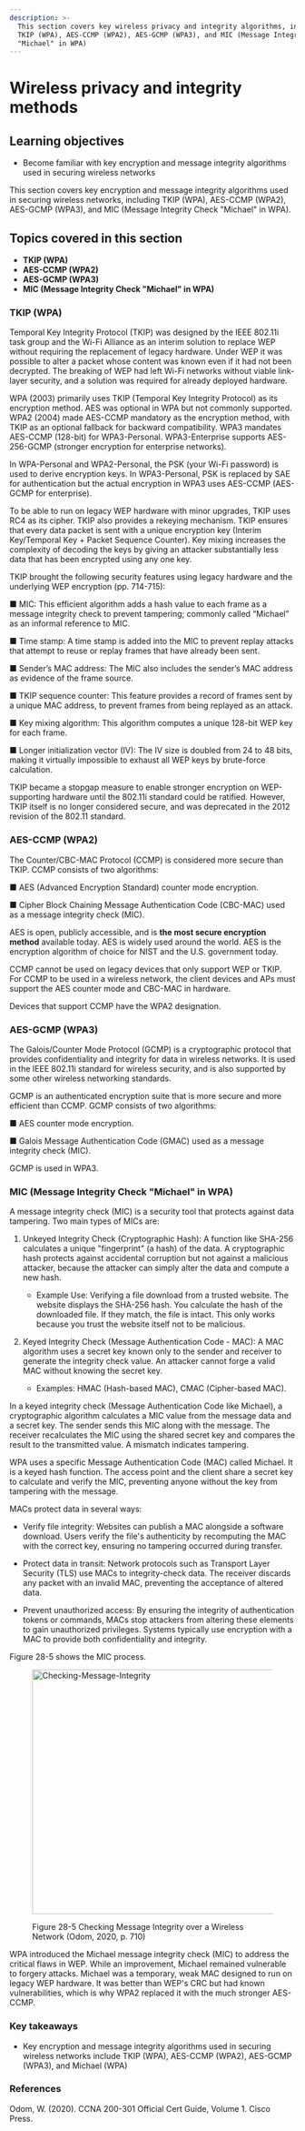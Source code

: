 ```yaml
---
description: >-
  This section covers key wireless privacy and integrity algorithms, including
  TKIP (WPA), AES-CCMP (WPA2), AES-GCMP (WPA3), and MIC (Message Integrity Check
  "Michael" in WPA)
---
```


# Wireless privacy and integrity methods

## Learning objectives

* Become familiar with key encryption and message integrity algorithms used in securing wireless networks

This section covers key encryption and message integrity algorithms used in securing wireless networks, including TKIP (WPA), AES-CCMP (WPA2), AES-GCMP (WPA3), and MIC (Message Integrity Check "Michael" in WPA).

## Topics covered in this section

* **TKIP (WPA)**
* **AES-CCMP (WPA2)**
* **AES-GCMP (WPA3)**
* **MIC (Message Integrity Check "Michael" in WPA)**

### TKIP (WPA)

Temporal Key Integrity Protocol (TKIP) was designed by the IEEE 802.11i task group and the Wi-Fi Alliance as an interim solution to replace WEP without requiring the replacement of legacy hardware. Under WEP it was possible to alter a packet whose content was known even if it had not been decrypted. The breaking of WEP had left Wi-Fi networks without viable link-layer security, and a solution was required for already deployed hardware.

WPA (2003) primarily uses TKIP (Temporal Key Integrity Protocol) as its encryption method. AES was optional in WPA but not commonly supported. WPA2 (2004) made AES-CCMP mandatory as the encryption method, with TKIP as an optional fallback for backward compatibility. WPA3 mandates AES-CCMP (128-bit) for WPA3-Personal. WPA3-Enterprise supports AES-256-GCMP (stronger encryption for enterprise networks).

In WPA-Personal and WPA2-Personal, the PSK (your Wi-Fi password) is used to derive encryption keys. In WPA3-Personal, PSK is replaced by SAE for authentication but the actual encryption in WPA3 uses AES-CCMP (AES-GCMP for enterprise).

To be able to run on legacy WEP hardware with minor upgrades, TKIP uses RC4 as its cipher. TKIP also provides a rekeying mechanism. TKIP ensures that every data packet is sent with a unique encryption key (Interim Key/Temporal Key + Packet Sequence Counter). Key mixing increases the complexity of decoding the keys by giving an attacker substantially less data that has been encrypted using any one key.

TKIP brought the following security features using legacy hardware and the underlying WEP encryption (pp. 714-715):

■ MIC: This efficient algorithm adds a hash value to each frame as a message integrity check to prevent tampering; commonly called “Michael” as an informal reference to MIC.

■ Time stamp: A time stamp is added into the MIC to prevent replay attacks that attempt to reuse or replay frames that have already been sent.

■ Sender’s MAC address: The MIC also includes the sender’s MAC address as evidence of the frame source.

■ TKIP sequence counter: This feature provides a record of frames sent by a unique MAC address, to prevent frames from being replayed as an attack.

■ Key mixing algorithm: This algorithm computes a unique 128-bit WEP key for each frame.

■ Longer initialization vector (IV): The IV size is doubled from 24 to 48 bits, making it virtually impossible to exhaust all WEP keys by brute-force calculation.

TKIP became a stopgap measure to enable stronger encryption on WEP-supporting hardware until the 802.11i standard could be ratified. However, TKIP itself is no longer considered secure, and was deprecated in the 2012 revision of the 802.11 standard.

### AES-CCMP (WPA2)

The Counter/CBC-MAC Protocol (CCMP) is considered more secure than TKIP. CCMP consists of two algorithms:

■ AES (Advanced Encryption Standard) counter mode encryption.

■ Cipher Block Chaining Message Authentication Code (CBC-MAC) used as a message integrity check (MIC).

AES is open, publicly accessible, and is **the most secure encryption method** available today. AES is widely used around the world. AES is the encryption algorithm of choice for NIST and the U.S. government today.

CCMP cannot be used on legacy devices that only support WEP or TKIP. For CCMP to be used in a wireless network, the client devices and APs must support the AES counter mode and CBC-MAC in hardware. 

Devices that support CCMP have the WPA2 designation.

### AES-GCMP (WPA3)

The Galois/Counter Mode Protocol (GCMP) is a cryptographic protocol that provides confidentiality and integrity for data in wireless networks. It is used in the IEEE 802.11i standard for wireless security, and is also supported by some other wireless networking standards.

GCMP is an authenticated encryption suite that is more secure and more efficient than CCMP. GCMP consists of two algorithms:

■ AES counter mode encryption.

■ Galois Message Authentication Code (GMAC) used as a message integrity check (MIC). 

GCMP is used in WPA3.

### MIC (Message Integrity Check "Michael" in WPA)

A message integrity check (MIC) is a security tool that protects against data tampering. Two main types of MICs are:

1. Unkeyed Integrity Check (Cryptographic Hash): A function like SHA-256 calculates a unique "fingerprint" (a hash) of the data. A cryptographic hash protects against accidental corruption but not against a malicious attacker, because the attacker can simply alter the data and compute a new hash.
    
    - Example Use: Verifying a file download from a trusted website. The website displays the SHA-256 hash. You calculate the hash of the downloaded file. If they match, the file is intact. This only works because you trust the website itself not to be malicious.
        
2. Keyed Integrity Check (Message Authentication Code - MAC): A MAC algorithm uses a secret key known only to the sender and receiver to generate the integrity check value. An attacker cannot forge a valid MAC without knowing the secret key.
    
    - Examples: HMAC (Hash-based MAC), CMAC (Cipher-based MAC).

In a keyed integrity check (Message Authentication Code like Michael), a cryptographic algorithm calculates a MIC value from the message data and a secret key. The sender sends this MIC along with the message. The receiver recalculates the MIC using the shared secret key and compares the result to the transmitted value. A mismatch indicates tampering.

WPA uses a specific Message Authentication Code (MAC) called Michael. It is a keyed hash function. The access point and the client share a secret key to calculate and verify the MIC, preventing anyone without the key from tampering with the message.

MACs protect data in several ways:

- Verify file integrity: Websites can publish a MAC alongside a software download. Users verify the file's authenticity by recomputing the MAC with the correct key, ensuring no tampering occurred during transfer.
    
- Protect data in transit: Network protocols such as Transport Layer Security (TLS) use MACs to integrity-check data. The receiver discards any packet with an invalid MAC, preventing the acceptance of altered data.
    
- Prevent unauthorized access: By ensuring the integrity of authentication tokens or commands, MACs stop attackers from altering these elements to gain unauthorized privileges. Systems typically use encryption with a MAC to provide both confidentiality and integrity.

Figure 28-5 shows the MIC process.

<figure><img src="https://itnetworkingskills.wordpress.com/wp-content/uploads/2024/05/5aef3-checking-message-integrity-3.webp?w=1201" alt="Checking-Message-Integrity" height="430" width="1201"><figcaption><p>Figure 28-5 Checking Message Integrity over a Wireless Network (Odom, 2020, p. 710)</p></figcaption></figure>

WPA introduced the Michael message integrity check (MIC) to address the critical flaws in WEP. While an improvement, Michael remained vulnerable to forgery attacks. Michael was a temporary, weak MAC designed to run on legacy WEP hardware. It was better than WEP's CRC but had known vulnerabilities, which is why WPA2 replaced it with the much stronger AES-CCMP.

### Key takeaways

* Key encryption and message integrity algorithms used in securing wireless networks include TKIP (WPA), AES-CCMP (WPA2), AES-GCMP (WPA3), and Michael (WPA)

### References

Odom, W. (2020). CCNA 200-301 Official Cert Guide, Volume 1. Cisco Press.
